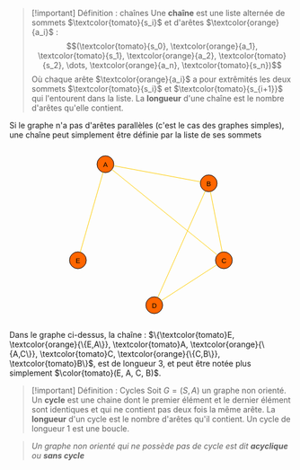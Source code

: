 >[!important] Définition : chaînes
>Une **chaîne** est une liste alternée de sommets $\textcolor{tomato}{s_i}$ et d'arêtes $\textcolor{orange}{a_i}$ :
>$$(\textcolor{tomato}{s_0}, \textcolor{orange}{a_1}, \textcolor{tomato}{s_1}, \textcolor{orange}{a_2}, \textcolor{tomato}{s_2}, \dots, \textcolor{orange}{a_n}, \textcolor{tomato}{s_n})$$
>Où chaque arête $\textcolor{orange}{a_i}$ a pour extrêmités les deux sommets $\textcolor{tomato}{s_i}$ et $\textcolor{tomato}{s_{i+1}}$ qui l'entourent dans la liste. La **longueur** d'une chaîne est le nombre d'arêtes qu'elle contient.

Si le graphe n'a pas d'arêtes parallèles (c'est le cas des graphes simples), une chaîne peut simplement être définie par la liste de ses sommets 

<center><svg xmlns="http://www.w3.org/2000/svg" xmlns:xlink="http://www.w3.org/1999/xlink" fill-opacity="1" color-rendering="auto" color-interpolation="auto" text-rendering="auto" stroke="black" stroke-linecap="square" width="320" stroke-miterlimit="10" shape-rendering="auto" stroke-opacity="1" fill="black" stroke-dasharray="none" font-weight="normal" stroke-width="1" height="311" font-family="'Dialog'" font-style="normal" stroke-linejoin="miter" font-size="12px" stroke-dashoffset="0" image-rendering="auto">  <!--Generated by ySVG 2.6-->  <defs id="genericDefs"/>  <g>    <defs id="defs1">      <clipPath clipPathUnits="userSpaceOnUse" id="clipPath1">        <path d="M0 0 L320 0 L320 311 L0 311 L0 0 Z"/>      </clipPath>      <clipPath clipPathUnits="userSpaceOnUse" id="clipPath2">        <path d="M263 155 L583 155 L583 466 L263 466 L263 155 Z"/>      </clipPath>    </defs>    <g fill="rgb(255,102,0)" text-rendering="geometricPrecision" shape-rendering="geometricPrecision" transform="matrix(1,0,0,1,-263,-155)" stroke="rgb(255,102,0)">      <circle r="15" clip-path="url(#clipPath2)" cx="342" cy="185" stroke="none"/>    </g>    <g text-rendering="geometricPrecision" stroke-miterlimit="1.45" shape-rendering="geometricPrecision" transform="matrix(1,0,0,1,-263,-155)" stroke-linecap="butt">      <circle fill="none" r="15" clip-path="url(#clipPath2)" cx="342" cy="185"/>      <text x="337.998" xml:space="preserve" y="189.7139" clip-path="url(#clipPath2)" font-family="sans-serif" stroke="none">A</text>    </g>    <g fill="rgb(255,102,0)" text-rendering="geometricPrecision" shape-rendering="geometricPrecision" transform="matrix(1,0,0,1,-263,-155)" stroke="rgb(255,102,0)">      <circle r="15" clip-path="url(#clipPath2)" cx="553" cy="356" stroke="none"/>    </g>    <g text-rendering="geometricPrecision" stroke-miterlimit="1.45" shape-rendering="geometricPrecision" transform="matrix(1,0,0,1,-263,-155)" stroke-linecap="butt">      <circle fill="none" r="15" clip-path="url(#clipPath2)" cx="553" cy="356"/>      <text x="548.667" xml:space="preserve" y="360.7139" clip-path="url(#clipPath2)" font-family="sans-serif" stroke="none">C</text>    </g>    <g fill="rgb(255,102,0)" text-rendering="geometricPrecision" shape-rendering="geometricPrecision" transform="matrix(1,0,0,1,-263,-155)" stroke="rgb(255,102,0)">      <circle r="15" clip-path="url(#clipPath2)" cx="526" cy="219" stroke="none"/>    </g>    <g text-rendering="geometricPrecision" stroke-miterlimit="1.45" shape-rendering="geometricPrecision" transform="matrix(1,0,0,1,-263,-155)" stroke-linecap="butt">      <circle fill="none" r="15" clip-path="url(#clipPath2)" cx="526" cy="219"/>      <text x="521.998" xml:space="preserve" y="223.7139" clip-path="url(#clipPath2)" font-family="sans-serif" stroke="none">B</text>    </g>    <g fill="rgb(255,102,0)" text-rendering="geometricPrecision" shape-rendering="geometricPrecision" transform="matrix(1,0,0,1,-263,-155)" stroke="rgb(255,102,0)">      <circle r="15" clip-path="url(#clipPath2)" cx="429" cy="436" stroke="none"/>    </g>    <g text-rendering="geometricPrecision" stroke-miterlimit="1.45" shape-rendering="geometricPrecision" transform="matrix(1,0,0,1,-263,-155)" stroke-linecap="butt">      <circle fill="none" r="15" clip-path="url(#clipPath2)" cx="429" cy="436"/>      <text x="424.667" xml:space="preserve" y="440.7139" clip-path="url(#clipPath2)" font-family="sans-serif" stroke="none">D</text>    </g>    <g fill="rgb(255,102,0)" text-rendering="geometricPrecision" shape-rendering="geometricPrecision" transform="matrix(1,0,0,1,-263,-155)" stroke="rgb(255,102,0)">      <circle r="15" clip-path="url(#clipPath2)" cx="293" cy="356" stroke="none"/>    </g>    <g text-rendering="geometricPrecision" stroke-miterlimit="1.45" shape-rendering="geometricPrecision" transform="matrix(1,0,0,1,-263,-155)" stroke-linecap="butt">      <circle fill="none" r="15" clip-path="url(#clipPath2)" cx="293" cy="356"/>      <text x="288.998" xml:space="preserve" y="360.7139" clip-path="url(#clipPath2)" font-family="sans-serif" stroke="none">E</text>      <path fill="none" d="M353.6535 194.4443 L541.3465 346.5557" clip-path="url(#clipPath2)" stroke="rgb(255,204,0)"/>      <path fill="none" d="M356.7503 187.7256 L511.2497 216.2744" clip-path="url(#clipPath2)" stroke="rgb(255,204,0)"/>      <path fill="none" d="M528.9004 233.7169 L550.0996 341.2831" clip-path="url(#clipPath2)" stroke="rgb(255,204,0)"/>      <path fill="none" d="M519.8787 232.6941 L435.1213 422.3059" clip-path="url(#clipPath2)" stroke="rgb(255,204,0)"/>      <path fill="none" d="M441.6045 427.8681 L540.3956 364.1319" clip-path="url(#clipPath2)" stroke="rgb(255,204,0)"/>      <path fill="none" d="M297.132 341.5803 L337.868 199.4197" clip-path="url(#clipPath2)" stroke="rgb(255,204,0)"/>    </g>  </g></svg></center>

Dans le graphe ci-dessus, la chaîne : $\{\textcolor{tomato}E, \textcolor{orange}{\{E,A\}}, \textcolor{tomato}A, \textcolor{orange}{\{A,C\}}, \textcolor{tomato}C, \textcolor{orange}{\{C,B\}}, \textcolor{tomato}B\}$, est de longueur 3, et peut être notée plus simplement $\color{tomato}(E, A, C, B)$.

>[!important] Définition : Cycles
>Soit $G = (S,A)$ un graphe non orienté.
>Un **cycle** est une chaine dont le premier élément et le dernier élément sont identiques et qui ne contient pas deux fois la même arête. La **longueur** d'un cycle est le nombre d'arêtes qu'il contient. Un cycle de longueur 1 est une boucle.

> *Un graphe non orienté qui ne possède pas de cycle est dit **acyclique** ou **sans cycle***

